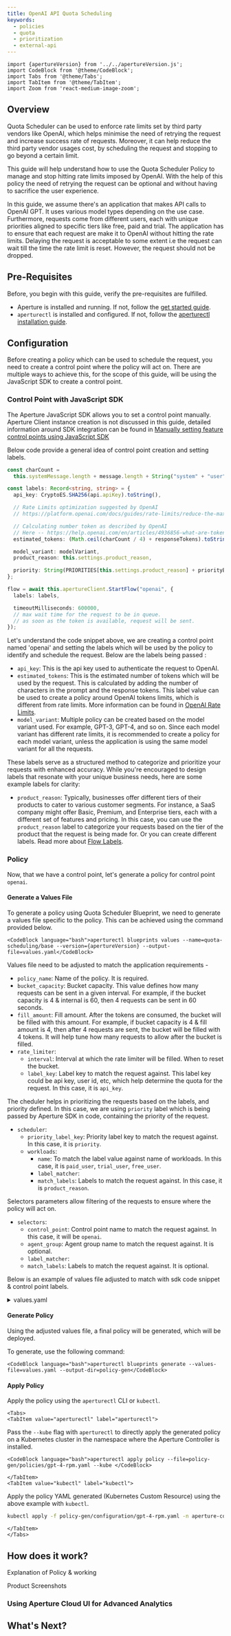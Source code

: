 ```yaml
---
title: OpenAI API Quota Scheduling
keywords:
  - policies
  - quota
  - prioritization
  - external-api
---
```


```mdx-code-block
import {apertureVersion} from '../../apertureVersion.js';
import CodeBlock from '@theme/CodeBlock';
import Tabs from '@theme/Tabs';
import TabItem from '@theme/TabItem';
import Zoom from 'react-medium-image-zoom';
```

## Overview

Quota Scheduler can be used to enforce rate limits set by third party vendors
like OpenAI, which helps minimise the need of retrying the request and increase
success rate of requests. Moreover, it can help reduce the third party vendor
usages cost, by scheduling the request and stopping to go beyond a certain
limit.

This guide will help understand how to use the Quota Scheduler Policy to manage
and stop hitting rate limits imposed by OpenAI. With the help of this policy the
need of retrying the request can be optional and without having to sacrifice the
user experience.

In this guide, we assume there's an application that makes API calls to OpenAI
GPT. It uses various model types depending on the use case. Furthermore,
requests come from different users, each with unique priorities aligned to
specific tiers like free, paid and trial. The application has to ensure that
each request are make it to OpenAI without hitting the rate limits. Delaying the
request is acceptable to some extent i.e the request can wait till the time the
rate limit is reset. However, the request should not be dropped.

## Pre-Requisites

Before, you begin with this guide, verify the pre-requisites are fulfilled.

- Aperture is installed and running. If not, follow the
  [get started guide](/get-started/get-started.md).
- `aperturectl` is installed and configured. If not, follow the
  [aperturectl installation guide](/get-started/installation/aperture-cli/aperture-cli.md).

## Configuration

Before creating a policy which can be used to schedule the request, you need to
create a control point where the policy will act on. There are multiple ways to
achieve this, for the scope of this guide, will be using the JavaScript SDK to
create a control point.

### Control Point with JavaScript SDK

The Aperture JavaScript SDK allows you to set a control point manually. Aperture
Client instance creation is not discussed in this guide, detailed information
around SDK integration can be found in
[Manually setting feature control points using JavaScript SDK](/integrations/sdk/javascript/manual.md)

Below code provide a general idea of control point creation and setting labels.

```typescript
const charCount =
  this.systemMessage.length + message.length + String("system" + "user").length;

const labels: Record<string, string> = {
  api_key: CryptoES.SHA256(api.apiKey).toString(),

  // Rate Limits optimization suggested by OpenAI
  // https://platform.openai.com/docs/guides/rate-limits/reduce-the-max_tokens-to-match-the-size-of-your-completions

  // Calculating number token as described by OpenAI
  // Here -- https://help.openai.com/en/articles/4936856-what-are-tokens-and-how-to-count-them
  estimated_tokens: (Math.ceil(charCount / 4) + responseTokens).toString(),

  model_variant: modelVariant,
  product_reason: this.settings.product_reason,

  priority: String(PRIORITIES[this.settings.product_reason] + priorityBump),
};

flow = await this.apertureClient.StartFlow("openai", {
  labels: labels,

  timeoutMilliseconds: 600000,
  // max wait time for the request to be in queue.
  // as soon as the token is available, request will be sent.
});
```

Let's understand the code snippet above, we are creating a control point named
'openai' and setting the labels which will be used by the policy to identify and
schedule the request. Below are the labels being passed :

- `api_key`: This is the api key used to authenticate the request to OpenAI.
- `estimated_tokens`: This is the estimated number of tokens which will be used
  by the request. This is calculated by adding the number of characters in the
  prompt and the response tokens. This label value can be used to create a
  policy around OpenAI tokens limits, which is different from rate limits. More
  information can be found in
  [OpenAI Rate Limits](https://platform.openai.com/docs/guides/rate-limits/what-are-the-rate-limits-for-our-api).
- `model_variant`: Multiple policy can be created based on the model variant
  used. For example, GPT-3, GPT-4, and so on. Since each model variant has
  different rate limits, it is recommended to create a policy for each model
  variant, unless the application is using the same model variant for all the
  requests.

These labels serve as a structured method to categorize and prioritize your
requests with enhanced accuracy. While you're encouraged to design labels that
resonate with your unique business needs, here are some example labels for
clarity:

- `product_reason`: Typically, businesses offer different tiers of their
  products to cater to various customer segments. For instance, a SaaS company
  might offer Basic, Premium, and Enterprise tiers, each with a different set of
  features and pricing. In this case, you can use the `product_reason` label to
  categorize your requests based on the tier of the product that the request is
  being made for. Or you can create different labels. Read more about
  [Flow Labels](/concepts/flow-label.md).

### Policy

Now, that we have a control point, let's generate a policy for control point
`openai`.

#### Generate a Values File

To generate a policy using Quota Scheduler Blueprint, we need to generate a
values file specific to the policy. This can be achieved using the command
provided below.

```mdx-code-block
<CodeBlock language="bash">aperturectl blueprints values --name=quota-scheduling/base --version={apertureVersion} --output-file=values.yaml</CodeBlock>
```

Values file need to be adjusted to match the application requirements -

- `policy_name`: Name of the policy. It is required.
- `bucket_capacity`: Bucket capacity. This value defines how many requests can
  be sent in a given interval. For example, if the bucket capacity is 4 &
  internal is 60, then 4 requests can be sent in 60 seconds.
- `fill_amount`: Fill amount. After the tokens are consumed, the bucket will be
  filled with this amount. For example, if bucket capacity is 4 & fill amount is
  4, then after 4 requests are sent, the bucket will be filled with 4 tokens. It
  will help tune how many requests to allow after the bucket is filled.
- `rate_limiter`:
  - `interval`: Interval at which the rate limiter will be filled. When to reset
    the bucket.
  - `label_key`: Label key to match the request against. This label key could be
    api key, user id, etc, which help determine the quota for the request. In
    this case, it is `api_key`.

The cheduler helps in prioritizing the requests based on the labels, and
priority defined. In this case, we are using `priority` label which is being
passed by Aperture SDK in code, containing the priority of the request.

- `scheduler`:
  - `priority_label_key`: Priority label key to match the request against. In
    this case, it is `priority`.
  - `workloads`:
    - `name`: To match the label value against name of workloads. In this case,
      it is `paid_user`, `trial_user`, `free_user`.
    - `label_matcher`:
    - `match_labels`: Labels to match the request against. In this case, it is
      `product_reason`.

Selectors parameters allow filtering of the requests to ensure where the policy
will act on.

- `selectors`:
  - `control_point`: Control point name to match the request against. In this
    case, it will be `openai`.
  - `agent_group`: Agent group name to match the request against. It is
    optional.
  - `label_matcher`:
  - `match_labels`: Labels to match the request against. It is optional.

Below is an example of values file adjusted to match with sdk code snippet &
control point labels.

<details><summary>values.yaml</summary>
<p>

```yaml
# yaml-language-server: $schema=https://raw.githubusercontent.com/fluxninja/aperture/latest/blueprints/quota-scheduling/base/gen/definitions.json
# Generated values file for quota-scheduling/base blueprint
# Documentation/Reference for objects and parameters can be found at:
# https://docs.fluxninja.com/reference/blueprints/quota-scheduling/base

blueprint: quota-scheduling/base
uri: github.com/fluxninja/aperture/blueprints@latest
policy:
  # Name of the policy.
  # Type: string
  # Required: True
  policy_name: gpt-4-rpm
  quota_scheduler:
    # Bucket capacity.
    # Type: float64
    # Required: True
    bucket_capacity: 4
    # Fill amount.
    # Type: float64
    # Required: True
    fill_amount: 200
    # Rate Limiter Parameters.
    # Type: aperture.spec.v1.RateLimiterParameters
    # Required: True
    rate_limiter:
      interval: 60s
      label_key: api_key
      delay_initial_fill: true
    scheduler:
      priority_label_key: priority
      workloads:
        - name: paid_user
          label_matcher:
            match_labels:
              product_reason: paid_user
        - name: trial_user
          label_matcher:
            match_labels:
              product_reason: trial_user
        - name: free_user
          label_matcher:
            match_labels:
              product_reason: free_user
    # Flow selectors to match requests against
    # Type: []aperture.spec.v1.Selector
    # Required: True
    selectors:
      - control_point: openai
        agent_group: apollo-prod
        label_matcher:
          match_labels:
            model_variant: gpt-4
```

</p>
</details>

#### Generate Policy

Using the adjusted values file, a final policy will be generated, which will be
deployed.

To generate, use the following command:

```mdx-code-block
<CodeBlock language="bash">aperturectl blueprints generate --values-file=values.yaml --output-dir=policy-gen</CodeBlock>
```

#### Apply Policy

Apply the policy using the `aperturectl` CLI or `kubectl`.

```mdx-code-block
<Tabs>
<TabItem value="aperturectl" label="aperturectl">
```

Pass the `--kube` flag with `aperturectl` to directly apply the generated policy
on a Kubernetes cluster in the namespace where the Aperture Controller is
installed.

```mdx-code-block
<CodeBlock language="bash">aperturectl apply policy --file=policy-gen/policies/gpt-4-rpm.yaml --kube </CodeBlock>
```

```mdx-code-block
</TabItem>
<TabItem value="kubectl" label="kubectl">
```

Apply the policy YAML generated (Kubernetes Custom Resource) using the above
example with `kubectl`.

```bash
kubectl apply -f policy-gen/configuration/gpt-4-rpm.yaml -n aperture-controller
```

```mdx-code-block
</TabItem>
</Tabs>
```

## How does it work?

Explanation of Policy & working

Product Screenshots

### Using Aperture Cloud UI for Advanced Analytics

## What's Next?
